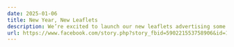 ```yaml
---
date: 2025-01-06
title: New Year, New Leaflets
description: We’re excited to launch our new leaflets advertising some of the services we offer within our Therapy Centre
url: https://www.facebook.com/story.php?story_fbid=590221553758906&id=100083132000966&mibextid=WC7FNe&rdid=Kw5m00blFpdeKP9v#
---
```


